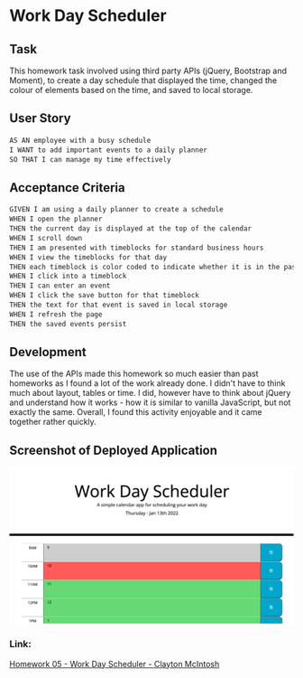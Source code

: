 # Work Day Scheduler

## Task

This homework task involved using third party APIs (jQuery, Bootstrap and Moment), to create a day schedule that displayed the time, changed the colour of elements based on the time, and saved to local storage.

## User Story

```md
AS AN employee with a busy schedule
I WANT to add important events to a daily planner
SO THAT I can manage my time effectively
```

## Acceptance Criteria

```md
GIVEN I am using a daily planner to create a schedule
WHEN I open the planner
THEN the current day is displayed at the top of the calendar
WHEN I scroll down
THEN I am presented with timeblocks for standard business hours
WHEN I view the timeblocks for that day
THEN each timeblock is color coded to indicate whether it is in the past, present, or future
WHEN I click into a timeblock
THEN I can enter an event
WHEN I click the save button for that timeblock
THEN the text for that event is saved in local storage
WHEN I refresh the page
THEN the saved events persist
```

## Development

The use of the APIs made this homework so much easier than past homeworks as I found a lot of the work already done. I didn't have to think much about layout, tables or time. I did, however have to think about jQuery and understand how it works - how it is similar to vanilla JavaScript, but not exactly the same. Overall, I found this activity enjoyable and it came together rather quickly.

## Screenshot of Deployed Application

![ScreenShot](Screenshot.png)

### Link:

[Homework 05 - Work Day Scheduler - Clayton McIntosh](https://claytonmcintosh.github.io/Homework-05-Work-Day-Scheduler/)
